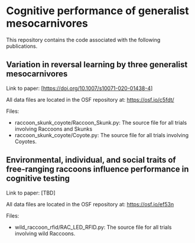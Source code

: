 # Cognitive performance of generalist mesocarnivores

This repository contains the code associated with the following publications.

## Variation in reversal learning by three generalist mesocarnivores

Link to paper: [https://doi.org/10.1007/s10071-020-01438-4]

All data files are located in the OSF repository at: https://osf.io/c5fdt/

Files:
* raccoon_skunk_coyote/Raccoon_Skunk.py: The source file for all trials involving Raccoons and Skunks
* raccoon_skunk_coyote/Coyote.py: The source file for all trials involving Coyotes.


## Environmental, individual, and social traits of free-ranging raccoons influence performance in cognitive testing

Link to paper: [TBD]

All data files are located in the OSF repository at: https://osf.io/ef53n

Files:
* wild_raccoon_rfid/RAC_LED_RFID.py: The source file for all trials involving wild Raccoons.
